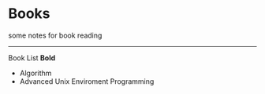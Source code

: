 Books
=====

some notes for book reading

--------------------
Book List
**Bold**

* Algorithm
* Advanced Unix Enviroment Programming
